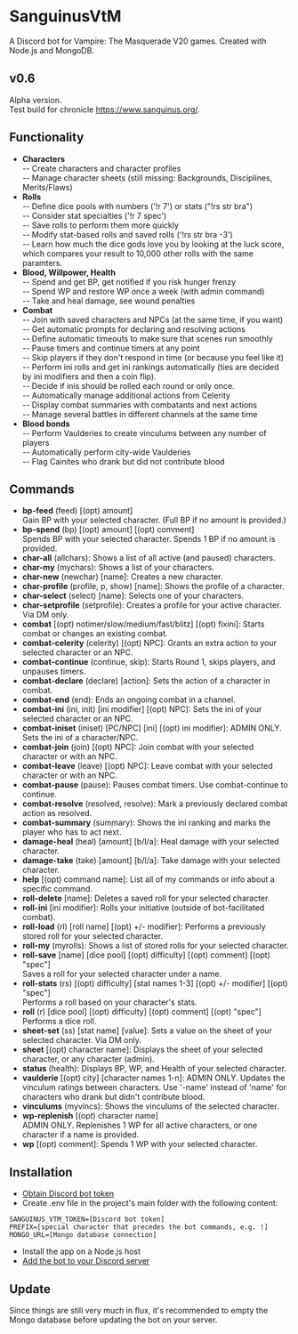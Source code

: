 # SanguinusVtM
A Discord bot for Vampire: The Masquerade V20 games.
Created with Node.js and MongoDB.

## v0.6
Alpha version.<BR/>
Test build for chronicle https://www.sanguinus.org/.

## Functionality
- **Characters**<br/>
-- Create characters and character profiles<br/>
-- Manage character sheets (still missing: Backgrounds, Disciplines, Merits/Flaws)
- **Rolls**<br/>
-- Define dice pools with numbers ('!r 7') or stats ("!rs str bra")<br/>
-- Consider stat specialties ('!r 7 spec')<br/>
-- Save rolls to perform them more quickly<br/>
-- Modify stat-based rolls and saved rolls ('!rs str bra -3')<br/>
-- Learn how much the dice gods love you by looking at the luck score, which compares your result to 10,000 other rolls with the same paramters.
- **Blood, Willpower, Health**<br/>
-- Spend and get BP, get notified if you risk hunger frenzy<br/>
-- Spend WP and restore WP once a week (with admin command)<br/>
-- Take and heal damage, see wound penalties
- **Combat**<br/>
-- Join with saved characters and NPCs (at the same time, if you want)<br/>
-- Get automatic prompts for declaring and resolving actions<br/>
-- Define automatic timeouts to make sure that scenes run smoothly<br/>
-- Pause timers and continue timers at any point<br/>
-- Skip players if they don't respond in time (or because you feel like it)<br/>
-- Perform ini rolls and get ini rankings automatically (ties are decided by ini modifiers and then a coin flip).<br/>
-- Decide if inis should be rolled each round or only once.<br/>
-- Automatically manage additional actions from Celerity<br/>
-- Display combat summaries with combatants and next actions<br/>
-- Manage several battles in different channels at the same time
- **Blood bonds**<br/>
-- Perform Vaulderies to create vinculums between any number of players<br/>
-- Automatically perform city-wide Vaulderies<br/>
-- Flag Cainites who drank but did not contribute blood

## Commands

- **bp-feed** (feed) [(opt) amount]<br/>Gain BP with your selected character. (Full BP if no amount is provided.)
- **bp-spend** (bp) [(opt) amount] [(opt) comment]<br/>Spends BP with your selected character. Spends 1 BP if no amount is provided.
- **char-all** (allchars): Shows a list of all active (and paused) characters.
- **char-my** (mychars): Shows a list of your characters.
- **char-new** (newchar) [name]: Creates a new character.
- **char-profile** (profile, p, show) [name]: Shows the profile of a character.
- **char-select** (select) [name]: Selects one of your characters.
- **char-setprofile** (setprofile): Creates a profile for your active character.  Via DM only.
- **combat** [(opt) notimer/slow/medium/fast/blitz] [(opt) fixini]: Starts combat or changes an existing combat.
- **combat-celerity** (celerity) [(opt) NPC]: Grants an extra action to your selected character or an NPC.
- **combat-continue** (continue, skip): Starts Round 1, skips players, and unpauses timers.
- **combat-declare** (declare) [action]: Sets the action of a character in combat.
- **combat-end** (end): Ends an ongoing combat in a channel.
- **combat-ini** (ini, init) [ini modifier] [(opt) NPC]: Sets the ini of your selected character or an NPC.
- **combat-iniset** (iniset) [PC/NPC] [ini] [(opt) ini modifier]: ADMIN ONLY. Sets the ini of a character/NPC.
- **combat-join** (join) [(opt) NPC]: Join combat with your selected character or with an NPC.
- **combat-leave** (leave) [(opt) NPC]: Leave combat with your selected character or with an NPC.
- **combat-pause** (pause): Pauses combat timers. Use combat-continue to continue.
- **combat-resolve** (resolved, resolve): Mark a previously declared combat action as resolved.
- **combat-summary** (summary): Shows the ini ranking and marks the player who has to act next.
- **damage-heal** (heal) [amount] [b/l/a]: Heal damage with your selected character.
- **damage-take** (take) [amount] [b/l/a]: Take damage with your selected character.
- **help**  [(opt) command name]: List all of my commands or info about a specific command.
- **roll-delete**  [name]: Deletes a saved roll for your selected character.
- **roll-ini** [ini modifier]: Rolls your initiative (outside of bot-facilitated combat).
- **roll-load** (rl) [roll name] [(opt) +/- modifier]: Performs a previously stored roll for your selected character.
- **roll-my** (myrolls): Shows a list of stored rolls for your selected character.
- **roll-save**  [name] [dice pool] [(opt) difficulty] [(opt) comment] [(opt) "spec"]<br/>Saves a roll for your selected character under a name.
- **roll-stats** (rs) [(opt) difficulty] [stat names 1-3] [(opt) +/- modifier] [(opt) "spec"]<br/>Performs a roll based on your character's stats.
- **roll** (r) [dice pool] [(opt) difficulty] [(opt) comment] [(opt) "spec"]<br/>Performs a dice roll.
- **sheet-set** (ss) [stat name] [value]: Sets a value on the sheet of your selected character. Via DM only.
- **sheet** [(opt) character name]: Displays the sheet of your selected character, or any character (admin).
- **status** (health): Displays BP, WP, and Health of your selected character.
- **vaulderie** [(opt) city] [character names 1-n]: ADMIN ONLY. Updates the vinculum ratings between characters. Use \'-name\' instead of \'name\' for characters who drank but didn\'t contribute blood.
- **vinculums** (myvincs): Shows the vinculums of the selected character.
- **wp-replenish**  [(opt) character name]<br/>ADMIN ONLY. Replenishes 1 WP for all active characters, or one character if a name is provided.
- **wp** [(opt) comment]: Spends 1 WP with your selected character.

## Installation
- [Obtain Discord bot token](https://www.writebots.com/discord-bot-token/)
- Create .env file
in the project's main folder with the following content:
```
SANGUINUS_VTM_TOKEN=[Discord bot token]
PREFIX=[special character that precedes the bot commands, e.g. !]
MONGO_URL=[Mongo database connection]
```
- Install the app on a Node.js host
- [Add the bot to your Discord server](https://www.writebots.com/discord-bot-token/)

## Update
Since things are still very much in flux, it's recommended to empty the Mongo database before updating the bot on your server.